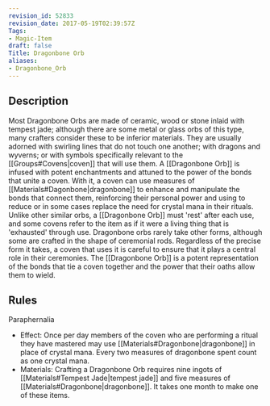 ```yaml
---
revision_id: 52833
revision_date: 2017-05-19T02:39:57Z
Tags:
- Magic-Item
draft: false
Title: Dragonbone Orb
aliases:
- Dragonbone_Orb
---
```

## Description
Most Dragonbone Orbs are made of ceramic, wood or stone inlaid with tempest jade; although there are some metal or glass orbs of this type, many crafters consider these to be inferior materials. They are usually adorned with swirling lines that do not touch one another; with dragons and wyverns; or with symbols specifically relevant to the [[Groups#Covens|coven]] that will use them. A [[Dragonbone Orb]] is infused with potent enchantments and attuned to the power of the bonds that unite a coven. With it, a coven can use measures of [[Materials#Dagonbone|dragonbone]] to enhance and manipulate the bonds that connect them, reinforcing their personal power and using to reduce or in some cases replace the need for crystal mana in their rituals. Unlike other similar orbs, a [[Dragonbone Orb]] must 'rest' after each use, and some covens refer to the item as if it were a living thing that is 'exhausted' through use.
Dragonbone orbs rarely take other forms, although some are crafted in the shape of ceremonial rods.  Regardless of the precise form it takes, a coven that uses it is careful to ensure that it plays a central role in their ceremonies. The [[Dragonbone Orb]] is a potent representation of the bonds that tie a coven together and the power that their oaths allow them to wield.
## Rules
Paraphernalia
* Effect: Once per day members of the coven who are performing a ritual they have mastered may use [[Materials#Dragonbone|dragonbone]] in place of crystal mana. Every two measures of dragonbone spent count as one crystal mana.
* Materials: Crafting a Dragonbone Orb requires nine ingots of [[Materials#Tempest Jade|tempest jade]] and five measures of [[Materials#Dragonbone|dragonbone]]. It takes one month to make one of these items.